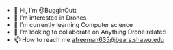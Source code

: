 - 👋 Hi, I’m @BugginOutt
- 👀 I’m interested in Drones
- 🌱 I’m currently learning Computer science
- 💞️ I’m looking to collaborate on Anything Drone related
- 📫 How to reach me afreeman635@bears.shawu.edu

<!---
BugginOutt/BugginOutt is a ✨ special ✨ repository because its `README.md` (this file) appears on your GitHub profile.
You can click the Preview link to take a look at your changes.
--->

